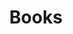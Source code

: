 ---
layout: category_home
title: Books
permalink: /books/
pagination:
  enabled: true
  tag: books
---
